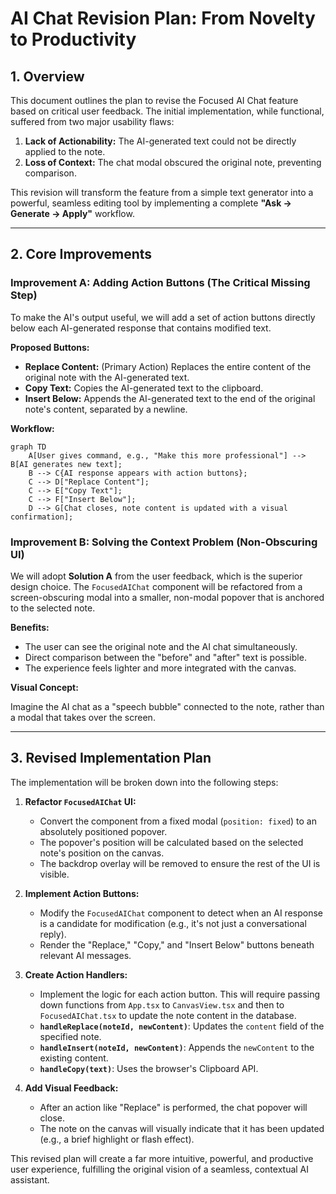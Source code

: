 # AI Chat Revision Plan: From Novelty to Productivity

## 1. Overview

This document outlines the plan to revise the Focused AI Chat feature based on critical user feedback. The initial implementation, while functional, suffered from two major usability flaws:

1.  **Lack of Actionability:** The AI-generated text could not be directly applied to the note.
2.  **Loss of Context:** The chat modal obscured the original note, preventing comparison.

This revision will transform the feature from a simple text generator into a powerful, seamless editing tool by implementing a complete **"Ask -> Generate -> Apply"** workflow.

---

## 2. Core Improvements

### Improvement A: Adding Action Buttons (The Critical Missing Step)

To make the AI's output useful, we will add a set of action buttons directly below each AI-generated response that contains modified text.

**Proposed Buttons:**

*   **Replace Content:** (Primary Action) Replaces the entire content of the original note with the AI-generated text.
*   **Copy Text:** Copies the AI-generated text to the clipboard.
*   **Insert Below:** Appends the AI-generated text to the end of the original note's content, separated by a newline.

**Workflow:**
```mermaid
graph TD
    A[User gives command, e.g., "Make this more professional"] --> B[AI generates new text];
    B --> C{AI response appears with action buttons};
    C --> D["Replace Content"];
    C --> E["Copy Text"];
    C --> F["Insert Below"];
    D --> G[Chat closes, note content is updated with a visual confirmation];
```

### Improvement B: Solving the Context Problem (Non-Obscuring UI)

We will adopt **Solution A** from the user feedback, which is the superior design choice. The `FocusedAIChat` component will be refactored from a screen-obscuring modal into a smaller, non-modal popover that is anchored to the selected note.

**Benefits:**

*   The user can see the original note and the AI chat simultaneously.
*   Direct comparison between the "before" and "after" text is possible.
*   The experience feels lighter and more integrated with the canvas.

**Visual Concept:**

Imagine the AI chat as a "speech bubble" connected to the note, rather than a modal that takes over the screen.

---

## 3. Revised Implementation Plan

The implementation will be broken down into the following steps:

1.  **Refactor `FocusedAIChat` UI:**
    *   Convert the component from a fixed modal (`position: fixed`) to an absolutely positioned popover.
    *   The popover's position will be calculated based on the selected note's position on the canvas.
    *   The backdrop overlay will be removed to ensure the rest of the UI is visible.

2.  **Implement Action Buttons:**
    *   Modify the `FocusedAIChat` component to detect when an AI response is a candidate for modification (e.g., it's not just a conversational reply).
    *   Render the "Replace," "Copy," and "Insert Below" buttons beneath relevant AI messages.

3.  **Create Action Handlers:**
    *   Implement the logic for each action button. This will require passing down functions from `App.tsx` to `CanvasView.tsx` and then to `FocusedAIChat.tsx` to update the note content in the database.
    *   **`handleReplace(noteId, newContent)`**: Updates the `content` field of the specified note.
    *   **`handleInsert(noteId, newContent)`**: Appends the `newContent` to the existing content.
    *   **`handleCopy(text)`**: Uses the browser's Clipboard API.

4.  **Add Visual Feedback:**
    *   After an action like "Replace" is performed, the chat popover will close.
    *   The note on the canvas will visually indicate that it has been updated (e.g., a brief highlight or flash effect).

This revised plan will create a far more intuitive, powerful, and productive user experience, fulfilling the original vision of a seamless, contextual AI assistant.